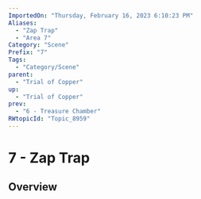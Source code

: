```yaml
---
ImportedOn: "Thursday, February 16, 2023 6:10:23 PM"
Aliases:
  - "Zap Trap"
  - "Area 7"
Category: "Scene"
Prefix: "7"
Tags:
  - "Category/Scene"
parent:
  - "Trial of Copper"
up:
  - "Trial of Copper"
prev:
  - "6 - Treasure Chamber"
RWtopicId: "Topic_8959"
---
```

# 7 - Zap Trap
## Overview
